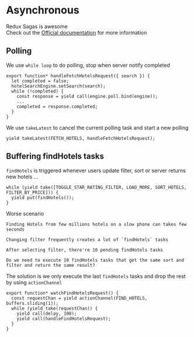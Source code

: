 # Asynchronous

Redux Sagas is awesome  
Check out the [Official documentation](http://yelouafi.github.io/redux-saga/index.html) for more information  

## Polling

We use `while loop` to do polling, stop when server notify completed

```JS
export function* handleFetchHotelsRequest({ search }) {
  let completed = false;
  hotelSearchEngine.setSearch(search);
  while (!completed) {
    const response = yield call(engine.poll.bind(engine));
    ...
    completed = response.completed;
  }
}
```

We use `takeLatest` to cancel the current polling task and start a new polling

```JS
yield takeLatest(FETCH_HOTELS, handleFetchHotelsRequest);
```

## Buffering findHotels tasks

`findHotels` is triggered whenever users update filter, sort or server returns new hotels ...

```JS
while (yield take([TOGGLE_STAR_RATING_FILTER, LOAD_MORE, SORT_HOTELS, FILTER_BY_PRICE])) {
  yield put(findHotels());
}
```

Worse scenario

```
Finding Hotels from few millions hotels on a slow phone can takes few seconds

Changing filter frequently creates a lot of `findHotels` tasks
 
After selecting filter, there're 10 pending findHotels tasks

Do we need to execute 10 findHotels tasks that get the same sort and filter and return the same result?
```
  
The solution is we only execute the last `findHotels` tasks and drop the rest by using `actionChannel`

```JS
export function* watchFindHotelsRequest() {
  const requestChan = yield actionChannel(FIND_HOTELS, buffers.sliding(1));
  while (yield take(requestChan)) {
    yield call(delay, 100);
    yield call(handleFindHotelsRequest);
  }
}
```
